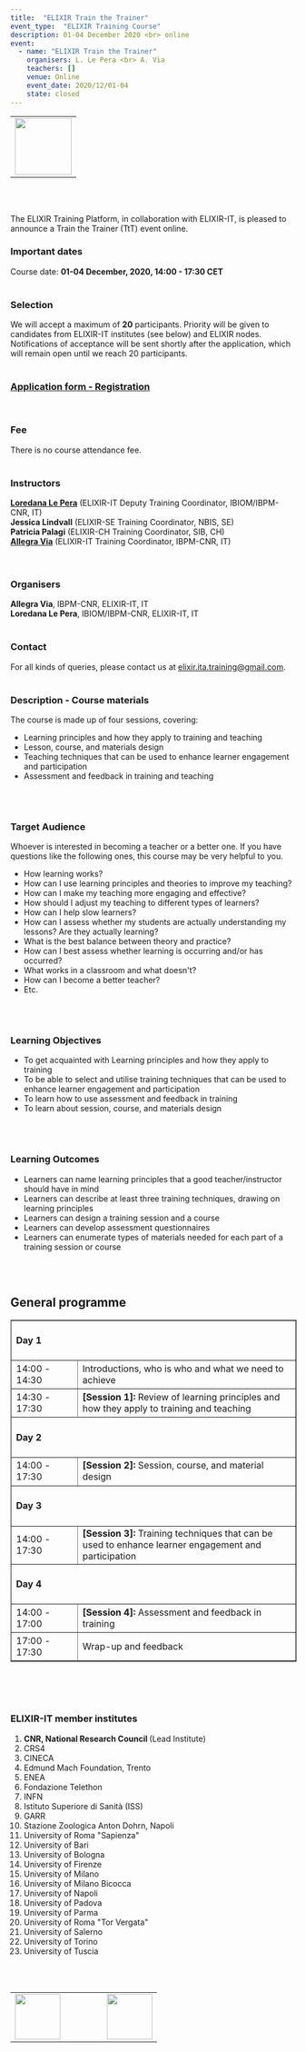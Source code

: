 ```yaml
---
title:  "ELIXIR Train the Trainer"
event_type:  "ELIXIR Training Course"
description: 01-04 December 2020 <br> online
event:
  - name: "ELIXIR Train the Trainer"
    organisers: L. Le Pera <br> A. Via
    teachers: []
    venue: Online
    event_date: 2020/12/01-04
    state: closed
---
```



<table border="0">
  <tr>
 <td><a href="http://elixir-italy.org"><img src="../../../img/logo_iib.png" height="100"></a></td>
  </tr>
</table>
<br>
<br>

The ELIXIR Training Platform, in collaboration with ELIXIR-IT, is pleased to announce a Train the Trainer (TtT) event online.
<br>

### Important dates
Course date: <b>01-04 December, 2020, 14:00 - 17:30 CET</b>
<br>
<br>

### Selection
We will accept a maximum of **20** participants. Priority will be given to candidates from ELIXIR-IT institutes (see below) and ELIXIR nodes. Notifications of acceptance will be sent shortly after the application, which will remain open until we reach 20 participants.
<br>
<br>

### [Application form - Registration](https://forms.gle/jVuj7NDLnkjDKEUo8)
<br>

### Fee
There is no course attendance fee. 
<br>
<br>

### Instructors
[**Loredana Le Pera**](../../../instructors/loredana_le_pera.html) (ELIXIR-IT Deputy Training Coordinator, IBIOM/IBPM-CNR, IT)<br>
**Jessica Lindvall** (ELIXIR-SE Training Coordinator, NBIS, SE)<br>
**Patricia Palagi** (ELIXIR-CH Training Coordinator, SIB, CH)<br>
[**Allegra Via**](../../../instructors/allegra_via.html) (ELIXIR-IT Training Coordinator, IBPM-CNR, IT)<br>
<br>
<br>

### Organisers
**Allegra Via**, IBPM-CNR, ELIXIR-IT, IT<br>
**Loredana Le Pera**, IBIOM/IBPM-CNR, ELIXIR-IT, IT 
<br>
<br>

### Contact
For all kinds of queries, please contact us at <elixir.ita.training@gmail.com>. 
<br>
<br>

### Description - Course materials
The course is made up of four sessions, covering:
* Learning principles and how they apply to training and teaching
* Lesson, course, and materials design
* Teaching techniques that can be used to enhance learner engagement and participation
* Assessment and feedback in training and teaching
<br>
<br>

### Target Audience
Whoever is interested in becoming a teacher or a better one.
If you have questions like the following ones, this course may be very helpful to you.

* How learning works?
* How can I use learning principles and theories to improve my teaching?
* How can I make my teaching more engaging and effective?
* How should I adjust my teaching to different types of learners?
* How can I help slow learners?
* How can I assess whether my students are actually understanding my lessons? Are they actually learning?
* What is the best balance between theory and practice?
* How can I best assess whether learning is occurring and/or has occurred?
* What works in a classroom and what doesn't?
* How can I become a better teacher?
* Etc.
<br>
<br>

### Learning Objectives  
 * To get acquainted with Learning principles and how they apply to training
 * To be able to select and utilise training techniques that can be used to enhance learner engagement and participation
 * To learn how to use assessment and feedback in training
 * To learn about session, course, and materials design
<br>
<br>

### Learning Outcomes
 * Learners can name learning principles that a good teacher/instructor should have in mind
 * Learners can describe at least three training techniques, drawing on learning principles
 * Learners can design a training session and a course
 * Learners can develop assessment questionnaires
 * Learners can enumerate types of materials needed for each part of a training session or course
<br>
<br>

## General programme
<table border="1">
<tr>
  <td colspan="2"><h4><b>Day 1</b></h4></td>
</tr>
<tr>
   <td height="50" width="100">14:00 - 14:30</td>
   <td height="50">Introductions, who is who and what we need to achieve</td>
</tr>
<tr>
   <td height="50" width="100">14:30 - 17:30</td>
   <td height="50"><b>[Session 1]: </b>Review of learning principles and how they apply to training and teaching</td>
</tr>

<tr>
  <td colspan="2"><h4><b>Day 2</b></h4></td>
</tr>
<tr>
 <td height="50" width="100">14:00 - 17:30</td>
 <td height="50"><b>[Session 2]: </b>Session, course, and material design</td>
</tr>

<tr>
  <td colspan="2"><h4><b>Day 3</b></h4></td>
</tr>
<tr>
   <td height="50" width="100">14:00 - 17:30</td>
   <td height="50"><b>[Session 3]: </b>Training techniques that can be used to enhance learner engagement and participation</td>
</tr>
<tr>
  <td colspan="2"><h4><b>Day 4</b></h4></td>
</tr>
<tr>
 <td height="50" width="100">14:00 - 17:00</td>
 <td height="50"><b>[Session 4]: </b>Assessment and feedback in training</td>
</tr>
<tr>
 <td height="50" width="100">17:00 - 17:30</td>
 <td height="50">Wrap-up and feedback</td>
</tr>
</table>
<br>
<br>
<br>

<h3>ELIXIR-IT member institutes</h3>
<ol>
   <li> <b>CNR, National Research Council </b> (Lead Institute)</li>
   <li> CRS4</li>
   <li> CINECA</li>
   <li> Edmund Mach Foundation, Trento</li>
   <li> ENEA</li>
   <li> Fondazione Telethon</li> 
   <li> INFN</li>
   <li> Istituto Superiore di Sanità (ISS)</li> 
   <li> GARR</li>
   <li> Stazione Zoologica Anton Dohrn, Napoli</li>
   <li> University of Roma "Sapienza"</li>
   <li> University of Bari</li>
   <li> University of Bologna</li>
   <li> University of Firenze</li>
   <li> University of Milano</li>
   <li> University of Milano Bicocca</li>
   <li> University of Napoli</li>
   <li> University of Padova</li>
   <li> University of Parma</li>
   <li> University of Roma "Tor Vergata"</li>
   <li> University of Salerno</li>
   <li> University of Torino</li>
   <li> University of Tuscia </li>
</ol>
<br>
<br>
<table border="0" >
  <tr>
    <td><a href="https://www.elixir-europe.org"><img src="../../../img/Logo_ELIXIR_white_background.png" height="80"></a></td>
    <td width=50></td>
    <td><a href="https://www.elixir-europe.org"><img src="../../../img/Logo_CNR_Italy.png" height="80"></a></td>
  </tr>
</table>